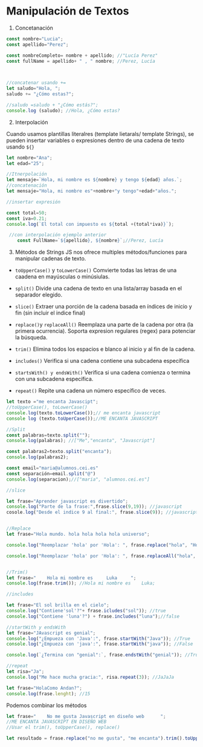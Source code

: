 # Manipulación de Textos
1. Concetanación

```js
const nombre="Lucia";
const apellido="Perez";

const nombreCompleto= nombre + apellido; //"Lucía Perez"
const fullName = apellido+ " , " nombre; //Perez, Lucía
   


//concatenar usando +=
let saludo="Hola, ";
saludo += "¿Cómo estas?";

//saludo =saludo + "¿Cómo estás?";
console.log (saludo); //Hola, ¿Cómo estas?
```

2. Interpolación

Cuando usamos plantillas literalres (template lietarals/ template Strings), se pueden insertar variables o expresiones dentro de una cadena de texto usando `${}`

```js
let nombre="Ana";
let edad="25";

//Itnerpolación
let mensaje=`Hola, mi nombre es ${nombre} y tengo ${edad} años.`;
//concatenación
let mensaje="Hola, mi nombre es"+nombre+"y tengo"+edad+"años.";

//insertar expresión

const total=50;
const iva=0.21;
console.log(`El total con impuesto es ${total +(total*iva)}`);

 //con interpolación ejemplo anterior
    const FullName=`${apellido}, ${nombre}`;//Perez, Lucía

```
3. Métodos de Strings
JS nos ofrece multiples métodos/funciones para manipular cadenas de texto.

- `toUpperCase()` y `toLowerCase()`
Comvierte todas las letras de una caadena en mayúsculas o minúsiulas.
- `split()`
Divide una cadena de texto en una lista/array basada en el separador elegido.

- `slice()`
Extraer una porción de la cadena basada en índices de inicio y fin (sin incluir el indice final)

- `replace()`y `replaceAll()`
Reemplaza una parte de la cadena por otra (la primera ocurrencia). Soporta expresion regulares (regex) para potenciar la búsqueda. 

- `trim()`
Elimina todos los espacios e blanco al inicio y al fin de la cadena.

- `includes()`
Verifica si una cadena contiene una subcadena específica

- `startsWith() y endsWith()`
Verifica si una cadena comienza o termina con una subcadena específica.

- `repeat()`
Repite una cadena un número específico de veces.

```js
let texto ="me encanta Javascipt";
//toUpperCase(), toLowerCase()
console.log(texto.toLowerCase());// me encanta javascript
console log (texto.toUperCase());//ME ENCANTA JAVASCRIPT

//Split
const palabras=texto.split("");
console.log(palabras); //["Me","encanta", "Javascript"]

const palabras2=texto.split("encanta");
console.log(palabras2);

const email="maria@alumnos.cei.es"
const separación=email.split("@")
console.log(separacion);//["maria", "alumnos.cei.es"]

//slice

let frase="Aprender javascript es divertido";
console.log("Parte de la frase:",frase.slice(9,19)); //javascript
cosole.log("Desde el indice 9 al final:", frase.slice(9)); //javascript es divertido


//Replace
let frase="Hola mundo. hola hola hola hola universo";

console.log("Reemplazar 'hola' por 'Hola': ", frase.replace("hola", "Hola")); //cambia la primera que encuentre. 

console.log("Reemplazar 'hola' por 'Hola': ", frase.replaceAll("hola", "Hola")); //Hola mundo. Hola Hola Hola Hola universo"


//Trim()
let frase="    Hola mi nombre es     Luka     ";
console.log(frase.trim()); //Hola mi nombre es    Luka;

//includes

let frase="El sol brilla en el cielo";
console.log("Contiene'sol'?"+ frase.icludes("sol")); //true
console.log("Contiene 'luna'?") + frase.includes("luna");//false

//startWith y endsWith
let frase="JAvascript es genial";
console.log("¿Empueza con 'Java':", frase.startWith("Java")); //True
console.log("¿Empueza con 'java':", frase.startWith("java")); //False

console.log(`¿Termina con "genial":`, frase.endstWith("genial")); //True

//repeat
let risa="Ja";
console.log("Me hace mucha gracia:", risa.repeat(3)); //JaJaJa

let frase="HolaComo Andan?";
console.log(frase.lenght); //15

```
Podemos combinar los métodos 

```js
let frase="    No me gusta Javascript en diseño web      ";
//ME ENCANTA JAVASCRIPT EN DISEÑO WEB
//Usar el trim(), toUpperCase(), replace()

let resultado = frase.replace("no me gusta", "me encanta").trim().toUppercase()
                    

